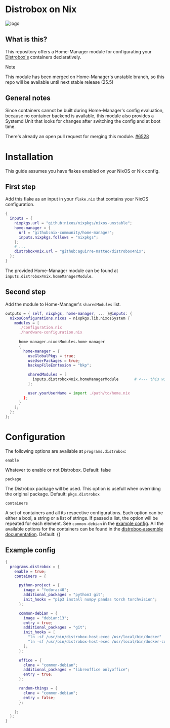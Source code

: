 # Distrobox on Nix

![logo](./logo.png)

## What is this?

This repository offers a Home-Manager module for configurating
your [Distrobox's](https://github.com/89luca89/distrobox) containers declaratively.

> [!NOTE]
> This module has been merged on Home-Manager's unstable branch, so this repo will be available until next stable release (25.5)

## General notes

Since containers cannot be built during Home-Manager's config evaluation,
because no container backend is available, this module also provides a
Systemd Unit that looks for changes after switching the config and at boot time.

There's already an open pull request for merging this module. [#6528](https://github.com/nix-community/home-manager/pull/6528)

# Installation

This guide assumes you have flakes enabled on your NixOS or Nix config.

## First step

Add this flake as an input in your `flake.nix` that contains your NixOS configuration.

```flake.nix 
{
  inputs = {
    nixpkgs.url = "github:nixos/nixpkgs/nixos-unstable";
    home-manager = {
      url = "github:nix-community/home-manager";
      inputs.nixpkgs.follows = "nixpkgs";
    };
    # ...
    distrobox4nix.url = "github:aguirre-matteo/distrobox4nix";
  };
}
```
The provided Home-Manager module can be found at `inputs.distrobox4nix.homeManagerModule`.

## Second step

Add the module to Home-Manager's `sharedModules` list.

```flake.nix
outputs = { self, nixpkgs, home-manager, ... }@inputs: {
  nixosConfigurations.nixos = nixpkgs.lib.nixosSystem {
    modules = [
      ./configuration.nix
      ./hardware-configuration.nix 
      
      home-manager.nixosModules.home-manager
      {
        home-manager = {
          useGlobalPkgs = true;
          useUserPackages = true;
          backupFileExntesion = "bkp";

          sharedModules = [
            inputs.distrobox4nix.homeManagerModule       # <--- this will enable the module
          ];

          user.yourUserName = import ./path/to/home.nix
        };
      }
    ]; 
  };
};
```

# Configuration

The following options are available at `programs.distrobox`:

`enable`

Whatever to enable or not Distrobox. Default: false

`package`

The Distrobox package will be used. This option is usefull when
overriding the original package. Default: `pkgs.distrobox`

`containers`

A set of containers and all its respective configurations. Each option can be either a
bool, a string or a list of strings. If passed a list, the option will be repeated for each
element. See `common-debian` in the [example config](#example-config). All the available options
for the containers can be found in the [distrobox-assemble documentation](https://github.com/89luca89/distrobox/blob/main/docs/usage/distrobox-assemble.md). Default: {} 

## Example config 

```home.nix
{
  programs.distrobox = {
    enable = true;
    containers = {

      python-project = {
        image = "fedora:40";
        additional_packages = "python3 git";
        init_hooks = "pip3 install numpy pandas torch torchvision";
      };

      common-debian = {
        image = "debian:13";
        entry = true;
        additional_packages = "git";
        init_hooks = [
          "ln -sf /usr/bin/distrobox-host-exec /usr/local/bin/docker"
          "ln -sf /usr/bin/distrobox-host-exec /usr/local/bin/docker-compose"
        ];
      };

      office = {
        clone = "common-debian";
        additional_packages = "libreoffice onlyoffice";
        entry = true;
      };

      random-things = {
        clone = "common-debian";
        entry = false;
      };

    };
  };
}
```


